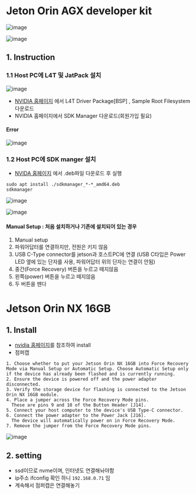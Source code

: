 # Jeton Orin AGX developer kit

![image](https://github.com/damleez/Drone-project/assets/108650199/40d7b99c-3a57-49d4-9543-0d224081267c)

![image](https://github.com/damleez/Drone-project/assets/108650199/321395bb-e7b2-4aae-bf07-e9403ec900ad)

## 1. Instruction
### 1.1 Host PC에 L4T 및 JatPack 설치

![image](https://github.com/damleez/Drone-project/assets/108650199/935e8cb4-6a97-4c27-a2b9-3023013c1543)

- [NVIDIA 홈페이지](https://developer.nvidia.com/embedded/jetson-linux) 에서 L4T Driver Package[BSP] , Sample Root Filesystem 다운로드
- NVIDIA 홈페이지에서 SDK Manager 다운로드(회원가입 필요)

#### Error

![image](https://github.com/damleez/Drone-project/assets/108650199/962a3f35-43d8-4da6-ba27-500bd3463ea4)

### 1.2 Host PC에 SDK manger 설치
- [NVIDA 홈페이지](https://developer.nvidia.com/sdk-manager) 에서 .deb파일 다운로드 후 실행

```
sudo apt install ./sdkmanager_*-*_amd64.deb 
sdkmanager
```

![image](https://github.com/damleez/Drone-project/assets/108650199/26d548d3-8c3d-4152-ad45-749a5618a63a)

![image](https://github.com/damleez/Drone-project/assets/108650199/6edc3f5e-f9ce-477f-a0a2-c0612cf713b1)

#### Manual Setup : 처음 설치하거나 기존에 설치되어 있는 경우
1. Manual setup
2. 파워어답터를 연결하지만, 전원은 키지 않음
3. USB C-Type connector를 jetson과 호스트PC에 연결
(USB C타입은 Power LED 옆에 있는 단자를 사용, 파워어답터 위의 단자는 연결이 안됨)
4. 중간(Force Recovery) 버튼을 누르고 떼지않음
5. 왼쪽(power) 버튼을 누르고 떼지않음
6. 두 버튼을 뗀다

# Jetson Orin NX 16GB
## 1. Install
- [nvidia 홈페이지](https://www.waveshare.com/wiki/JETSON-ORIN-NX-16G-DEV-KIT)를 참조하여 install
- 점퍼캡
```
1. Choose whether to put your Jetson Orin NX 16GB into Force Recovery Mode via Manual Setup or Automatic Setup. Choose Automatic Setup only if the device has already been flashed and is currently running.
2. Ensure the device is powered off and the power adapter disconnected.
3. Verify the storage device for flashing is connected to the Jetson Orin NX 16GB module.
4. Place a jumper across the Force Recovery Mode pins.
  These are pins 9 and 10 of the Button Header [J14].
5. Connect your host computer to the device's USB Type-C connector.
6. Connect the power adapter to the Power Jack [J16].
  The device will automatically power on in Force Recovery Mode.
7. Remove the jumper from the Force Recovery Mode pins.
```

![image](https://github.com/damleez/Drone-project/assets/108650199/01635a54-ed29-42ac-a84d-88da54004617)

## 2. setting
- ssd이므로 nvme이며, 인터넷도 연결해놔야함
- ip주소 ifconfig 확인 하니 ```192.168.0.71``` 임
- 계속해서 점퍼캡은 연결해놓기
